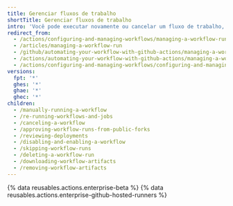 ```yaml
---
title: Gerenciar fluxos de trabalho
shortTitle: Gerenciar fluxos de trabalho
intro: 'Você pode executar novamente ou cancelar um fluxo de trabalho, {% ifversion fpt or ghes > 3.0 or ghae %}revisar implantações, {% endif %}visualizar minutas de execução de trabalhos faturáveis e fazer o download de artefatos.'
redirect_from:
  - /actions/configuring-and-managing-workflows/managing-a-workflow-run
  - /articles/managing-a-workflow-run
  - /github/automating-your-workflow-with-github-actions/managing-a-workflow-run
  - /actions/automating-your-workflow-with-github-actions/managing-a-workflow-run
  - /actions/configuring-and-managing-workflows/configuring-and-managing-workflow-files-and-runs
versions:
  fpt: '*'
  ghes: '*'
  ghae: '*'
  ghec: '*'
children:
  - /manually-running-a-workflow
  - /re-running-workflows-and-jobs
  - /canceling-a-workflow
  - /approving-workflow-runs-from-public-forks
  - /reviewing-deployments
  - /disabling-and-enabling-a-workflow
  - /skipping-workflow-runs
  - /deleting-a-workflow-run
  - /downloading-workflow-artifacts
  - /removing-workflow-artifacts
---
```


{% data reusables.actions.enterprise-beta %}
{% data reusables.actions.enterprise-github-hosted-runners %}
